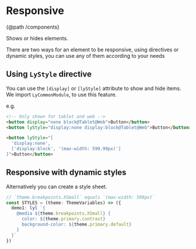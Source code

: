 # Responsive
{@path /components}

Shows or hides elements.

There are two ways for an element to be responsive, using directives or dynamic styles, you can use any of them according to your needs

## Using `LyStyle` directive

You can use the `[display]` or `[lyStyle]` attribute to show and hide items. We import `LyCommonModule`, to use this feature.

e.g.

```html
<!-- Only shown for tablet and web -->
<button display="none block@Tablet@Web">Button</button>
<button lyStyle="display:none display:block@Tablet@Web">Button</button>

<button lyStyle="[
  'display:none',
  ['display:block', '(max-width: 599.99px)']
]">Button</button>
```

<demo-view path="docs/layout/responsive/responsive-demo-01">
  <responsive-demo-01></responsive-demo-01>
</demo-view>

## Responsive with dynamic styles 

Alternatively you can create a style sheet.

```ts
// `theme.breakpoints.XSmall` equals `(max-width: 599px)`
const STYLES = (theme: ThemeVariables) => ({
  demo1: lyl `{
    @media ${theme.breakpoints.XSmall} {
      color: ${theme.primary.contrast}
      background-color: ${theme.primary.default}
    }
  }`
})
```

<demo-view path="docs/layout/responsive/responsive-with-ds">
  <aui-responsive-with-ds></aui-responsive-with-ds>
</demo-view>
